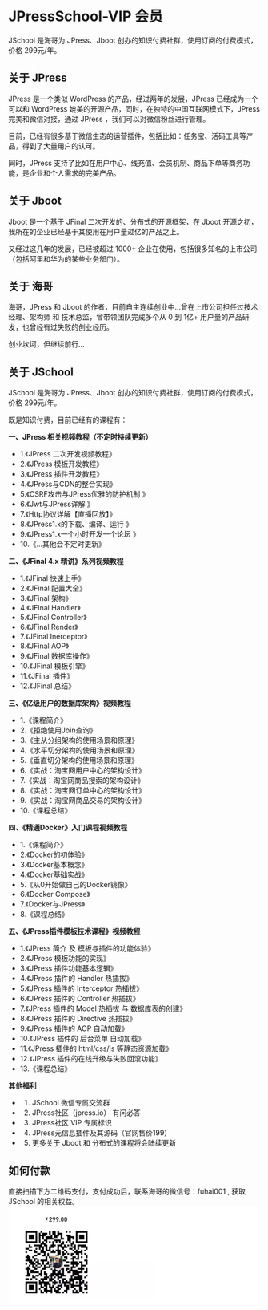# JPressSchool-VIP 会员





JSchool 是海哥为 JPress、Jboot 创办的知识付费社群，使用订阅的付费模式，价格 299元/年。



## 关于 JPress
JPress 是一个类似 WordPress 的产品，经过两年的发展，JPress 已经成为一个可以和 WordPress 媲美的开源产品，同时，在独特的中国互联网模式下，JPress 完美和微信对接，通过 JPress ，我们可以对微信粉丝进行管理。



目前，已经有很多基于微信生态的运营插件，包括比如：任务宝、活码工具等产品，得到了大量用户的认可。



同时，JPress 支持了比如在用户中心、线充值、会员机制、商品下单等商务功能，是企业和个人需求的完美产品。



## 关于 Jboot
Jboot 是一个基于 JFinal 二次开发的、分布式的开源框架，在 Jboot 开源之初，我所在的企业已经基于其使用在用户量过亿的产品之上。



又经过这几年的发展，已经被超过 1000+ 企业在使用，包括很多知名的上市公司（包括阿里和华为的某些业务部门）。



## 关于 海哥
海哥，JPress 和 Jboot 的作者，目前自主连续创业中...曾在上市公司担任过技术经理、架构师 和 技术总监，曾带领团队完成多个从 0 到 1亿+ 用户量的产品研发，也曾经有过失败的创业经历。



创业坎坷，但继续前行...



## 关于 JSchool
JSchool 是海哥为 JPress、Jboot 创办的知识付费社群，使用订阅的付费模式，价格 299元/年。



既是知识付费，目前已经有的课程有：



**一、JPress 相关视频教程（不定时持续更新）**

- 1.《JPress 二次开发视频教程》
- 2.《JPress 模板开发教程》
- 3.《JPress 插件开发教程》
- 4.《JPress与CDN的整合实现》
- 5.《CSRF攻击与JPress优雅的防护机制 》
- 6.《Jwt与JPress详解 》
- 7.《Http协议详解【直播回放】》
- 8.《JPress1.x的下载、编译、运行 》
- 9.《JPress1.x一个小时开发一个论坛 》
- 10.《...其他会不定时更新》



**二、《JFinal 4.x 精讲》系列视频教程**

- 1.《JFinal 快速上手》
- 2.《JFinal 配置大全》
- 3.《JFinal 架构》
- 4.《JFinal Handler》
- 5.《JFinal Controller》
- 6.《JFinal Render》
- 7.《JFinal Inerceptor》
- 8.《JFinal AOP》
- 9.《JFinal 数据库操作》
- 10.《JFinal 模板引擎》
- 11.《JFinal 插件》
- 12.《JFinal 总结》



**三、《亿级用户的数据库架构》视频教程**

- 1.《课程简介》
- 2.《拒绝使用Join查询》
- 3.《主从分组架构的使用场景和原理》
- 4.《水平切分架构的使用场景和原理》
- 5.《垂直切分架构的使用场景和原理》
- 6.《实战：淘宝网用户中心的架构设计》
- 7.《实战：淘宝网商品搜索的架构设计》
- 8.《实战：淘宝网订单中心的架构设计》
- 9.《实战：淘宝网商品交易的架构设计》
- 10.《课程总结》



**四、《精通Docker》入门课程视频教程**

- 1.《课程简介》
- 2.《Docker的初体验》
- 3.《Docker基本概念》
- 4.《Docker基础实战》
- 5.《从0开始做自己的Docker镜像》
- 6.《Docker Compose》
- 7.《Docker与JPress》
- 8.《课程总结》



**五、《JPress插件模板技术课程》视频教程**

- 1.《JPress 简介 及 模板与插件的功能体验》
- 2.《JPress 模板功能的实现》
- 3.《JPress 插件功能基本逻辑》
- 4.《JPress 插件的 Handler 热插拔》
- 5.《JPress 插件的 Interceptor 热插拔》
- 6.《JPress 插件的 Controller 热插拔》
- 7.《JPress 插件的 Model 热插拔 与 数据库表的创建》
- 8.《JPress 插件的 Directive 热插拔》
- 9.《JPress 插件的 AOP 自动加载》
- 10.《JPress 插件的 后台菜单 自动加载》
- 11.《JPress 插件的 html/css/js 等静态资源加载》
- 12.《JPress 插件的在线升级与失败回滚功能》
- 13.《课程总结》



**其他福利**

- 1. JSchool 微信专属交流群
- 2. JPress社区（jpress.io） 有问必答
- 3. JPress社区 VIP 专属标识
- 4. JPress元信息插件及其源码（官网售价199）
- 5. 更多关于 Jboot 和 分布式的课程将会陆续更新




## 如何付款
直接扫描下方二维码支付，支付成功后，联系海哥的微信号：fuhai001 , 获取 JSchool 的相关权益。
![](./images/jschool-pay.png)


